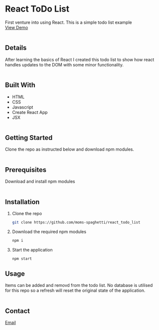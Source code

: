 # React ToDo List

First venture into using React. This is a simple todo list example\
[View Demo](https://moms-spaghetti-reacttodolist.netlify.app/)
<br/><br/>

## Details

After learning the basics of React I created this todo list to show how react handles updates to the DOM with some minor functionality.
<br/><br/>

## Built With

- HTML
- CSS
- Javascript
- Create React App
- JSX
  <br/><br/>

## Getting Started

Clone the repo as instructed below and download npm modules.
<br/><br/>

## Prerequisites

Download and install npm modules
<br/><br/>

## Installation

1. Clone the repo
   ```sh
   git clone https://github.com/moms-spaghetti/react_todo_list
   ```
2. Download the required npm modules
   ```sh
   npm i
   ```
3. Start the application
   ```sh
   npm start
   ```

## Usage

Items can be added and removd from the todo list. No database is utilised for this repo so a refresh will reset the original state of the application.
<br/><br/>

## Contact

[Email](mailto:williamedwards36@aol.com)
<br/><br/>
